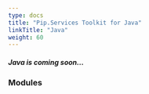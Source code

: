 ```yaml
---
type: docs
title: "Pip.Services Toolkit for Java"
linkTitle: "Java"
weight: 60
---
```


##### Java is coming soon...

### Modules